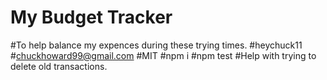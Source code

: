 # My Budget Tracker
#To help balance my expences during these trying times.
#heychuck11
#chuckhoward99@gmail.com
#MIT
#npm i
#npm test
#Help with trying to delete old transactions.
#

